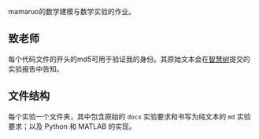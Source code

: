 mamaruo的数学建模与数学实验的作业。

## 致老师

每个代码文件的开头的md5可用于验证我的身份。其原始文本会在[智慧树](https://www.zhihuishu.com/)提交的实验报告中告知。

## 文件结构

每个实验一个文件夹，其中包含原始的 `docx` 实验要求和书写为纯文本的 `md` 实验要求；以及 Python 和 MATLAB 的实现。